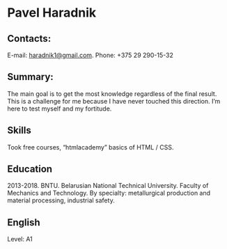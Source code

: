 # Pavel Haradnik 

## Contacts:
E-mail: haradnik1@gmail.com. Phone: +375 29 290-15-32

## Summary:
The main goal is to get the most knowledge regardless of the final result. This is a challenge for me because I have never touched this direction. I’m here to test myself and my fortitude.

## Skills
Took free courses, “htmlacademy” basics of HTML / CSS.

## Education
2013-2018. BNTU. Belarusian National Technical University. Faculty of Mechanics and Technology. By specialty: metallurgical production and material processing, industrial safety.

## English
Level: A1
